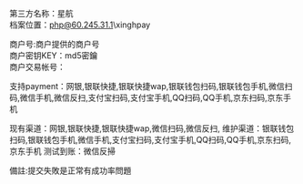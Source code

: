第三方名称：星航  
档案位置：php@60.245.31.1\xinghpay
 
商户号:商户提供的商户号  
商户密钥KEY：md5密鑰  
商户交易帐号：
 
支持payment：网银,银联快捷,银联快捷wap,银联钱包扫码,银联钱包手机,微信扫码,微信手机,微信反扫,支付宝扫码,支付宝手机,QQ扫码,QQ手机,京东扫码,京东手机
 
现有渠道：网银,银联快捷,银联快捷wap,微信扫码,微信反扫,
维护渠道：银联钱包扫码,银联钱包手机,微信手机,支付宝扫码,支付宝手机,QQ扫码,QQ手机,京东扫码,京东手机
测试到账：微信反掃

備註:提交失敗是正常有成功率問題